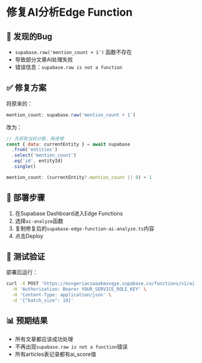 # 修复AI分析Edge Function

## 🐛 发现的Bug
- `supabase.raw('mention_count + 1')` 函数不存在
- 导致部分文章AI处理失败
- 错误信息：`supabase.raw is not a function`

## ✅ 修复方案
将原来的：
```javascript
mention_count: supabase.raw('mention_count + 1')
```

改为：
```javascript
// 先获取当前计数，再递增
const { data: currentEntity } = await supabase
  .from('entities')
  .select('mention_count')
  .eq('id', entityId)
  .single()

mention_count: (currentEntity?.mention_count || 0) + 1
```

## 🚀 部署步骤
1. 在Supabase Dashboard进入Edge Functions
2. 选择`ai-analyze`函数
3. 复制修复后的`supabase-edge-function-ai-analyze.ts`内容
4. 点击Deploy

## 🧪 测试验证
部署后运行：
```bash
curl -X POST 'https://msvgeriacsaaakmxvqye.supabase.co/functions/v1/ai-analyze' \
  -H 'Authorization: Bearer YOUR_SERVICE_ROLE_KEY' \
  -H 'Content-Type: application/json' \
  -d '{"batch_size": 10}'
```

## 📊 预期结果
- 所有文章都应该成功处理
- 不再出现`supabase.raw is not a function`错误
- 所有articles表记录都有ai_score值
